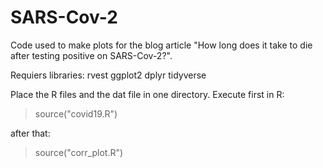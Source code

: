 # SARS-Cov-2
Code used to make plots for the blog article "How long does it take to die after testing positive on SARS-Cov-2?".

Requiers libraries:
  rvest
  ggplot2
  dplyr
  tidyverse

Place the R files and the dat file in one directory.
Execute first in R:

> source("covid19.R")

after that:

> source("corr_plot.R")
